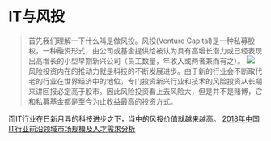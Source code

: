 # IT与风投
>首先我们理解一下什么叫是做风投。风投(Venture Capital)是一种私募股权，一种融资形式，由公司或基金提供给被认为具有高增长潜力或已经表现出高增长的小型早期新兴公司（员工数量，年收入或两者兼而有之）。
![](https://image.luxe.co/wp-content/uploads/2015/01/19300001362835132720457251612_950.jpg?imageView2/2/w/600/h/387/q/98)
>风险投资内在的推动力就是科技的不断发展进步。由于新的行业会不断取代老的行业在世界经济中的地位，专门投资新兴行业和技术的风险投资从长期来讲回报必定高于股市。因此风险投资看上去风险大，但是并不是赌博，它和私募基金都是至今为止收益最高的投资方式。

而IT行业在日新月异的科技进步之下，当中的风投价值就越来越高。
[2018年中国IT行业前沿领域市场规模及人才需求分析](http://free.chinabaogao.com/it/201803/0353230292018.html)